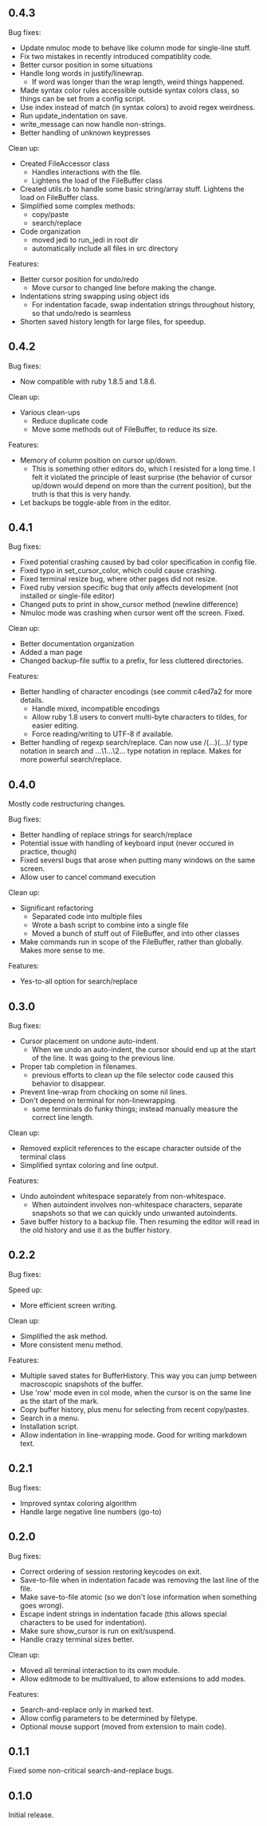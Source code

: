 0.4.3
-----

Bug fixes:

  + Update nmuloc mode to behave like column mode for single-line stuff.
  + Fix two mistakes in recently introduced compatiblity code.
  + Better cursor position in some situations
  + Handle long words in justify/linewrap.
    - If word was longer than the wrap length, weird things happened.
  + Made syntax color rules accessible outside syntax colors class, so
    things can be set from a config script.
  + Use index instead of match (in syntax colors) to avoid regex
    weirdness.
  + Run update_indentation on save.
  + write_message can now handle non-strings.
  + Better handling of unknown keypresses

Clean up:

  + Created FileAccessor class
    - Handles interactions with the file.
    - Lightens the load of the FileBuffer class
  + Created utils.rb to handle some basic string/array stuff. Lightens
    the load on FileBuffer class.
  + Simplified some complex methods:
    - copy/paste
    - search/replace
  + Code organization
    - moved jedi to run_jedi in root dir
    - automatically include all files in src directory

Features:

  + Better cursor position for undo/redo
    - Move cursor to changed line before making the change.
  + Indentations string swapping using object ids
    - For indentation facade, swap indentation strings throughout history,
      so that undo/redo is seamless
  + Shorten saved history length for large files, for speedup.


0.4.2
-----

Bug fixes:

  + Now compatible with ruby 1.8.5 and 1.8.6.

Clean up:

  + Various clean-ups
    - Reduce duplicate code
    - Move some methods out of FileBuffer, to reduce its size.

Features:

  + Memory of column position on cursor up/down.
    - This is something other editors do, which I resisted for a long
      time. I felt it violated the principle of least surprise (the
      behavior of cursor up/down would depend on more than the current
      position), but the truth is that this is very handy.
  + Let backups be toggle-able from in the editor.


0.4.1
-----

Bug fixes:

  + Fixed potential crashing caused by bad color specification in
    config file.
  + Fixed typo in set_cursor_color, which could cause crashing.
  + Fixed terminal resize bug, where other pages did not resize.
  + Fixed ruby version specific bug that only affects development (not
    installed or single-file editor)
  + Changed puts to print in show_cursor method (newline difference)
  + Nmuloc mode was crashing when cursor went off the screen. Fixed.

Clean up:

  + Better documentation organization
  + Added a man page
  + Changed backup-file suffix to a prefix, for less cluttered
    directories.

Features:

  + Better handling of character encodings (see commit c4ed7a2 for more
    details.
      - Handle mixed, incompatible encodings
      - Allow ruby 1.8 users to convert multi-byte characters to tildes,
        for easier editing.
      - Force reading/writing to UTF-8 if available.
  + Better handling of regexp search/replace.  Can now use /(...)(...)/
    type notation in search and ...\1...\2... type notation in replace.
    Makes for more powerful search/replace.

0.4.0
-----

Mostly code restructuring changes.

Bug fixes:

  + Better handling of replace strings for search/replace
  + Potential issue with handling of keyboard input (never occured in
    practice, though)
  + Fixed seversl bugs that arose when putting many windows on the same
    screen.
  + Allow user to cancel command execution


Clean up:

  + Significant refactoring
    - Separated code into multiple files
    - Wrote a bash script to combine into a single file
    - Moved a bunch of stuff out of FileBuffer, and into other classes
  + Make commands run in scope of the FileBuffer, rather than globally.
    Makes more sense to me.

Features:

  + Yes-to-all option for search/replace


0.3.0
-----

Bug fixes:

  + Cursor placement on undone auto-indent.
    - When we undo an auto-indent, the cursor should end up at the
      start of the line.  It was going to the previous line.
  + Proper tab completion in filenames.
    - previous efforts to clean up the file selector code caused this
      behavior to disappear.
  + Prevent line-wrap from chocking on some nil lines.
  + Don't depend on terminal for non-linewrapping.
    - some terminals do funky things; instead manually measure the
      correct line length.

Clean up:

  + Removed explicit references to the escape character outside of the
    terminal class
  + Simplified syntax coloring and line output.

Features:

  + Undo autoindent whitespace separately from non-whitespace.
    - When autoindent involves non-whitespace characters, separate
      snapshots so that we can quickly undo unwanted autoindents.
  + Save buffer history to a backup file. Then resuming the editor will
    read in the old history and use it as the buffer history.


0.2.2
-----

Bug fixes:

Speed up:

  + More efficient screen writing.

Clean up:

  + Simplified the ask method.
  + More consistent menu method.

Features:

  + Multiple saved states for BufferHistory.  This way you can jump
    between macroscopic snapshots of the buffer.
  + Use 'row' mode even in col mode, when the cursor is on the same
    line as the start of the mark.
  + Copy buffer history, plus menu for selecting from recent
    copy/pastes.
  + Search in a menu.
  + Installation script.
  + Allow indentation in line-wrapping mode.  Good for writing markdown
    text.

0.2.1
-----

Bug fixes:

  + Improved syntax coloring algorithm
  + Handle large negative line numbers (go-to)

0.2.0
-----

Bug fixes:

  + Correct ordering of session restoring keycodes on exit.
  + Save-to-file when in indentation facade was removing the
    last line of the file.
  + Make save-to-file atomic (so we don't lose information when
    something goes wrong).
  + Escape indent strings in indentation facade
    (this allows special characters to be used for indentation).
  + Make sure show_cursor is run on exit/suspend.
  + Handle crazy terminal sizes better.

Clean up:

  + Moved all terminal interaction to its own module.
  + Allow editmode to be multivalued, to allow extensions
    to add modes.

Features:

  + Search-and-replace only in marked text.
  + Allow config parameters to be determined by filetype.
  + Optional mouse support (moved from extension to main code).


0.1.1
-----

Fixed some non-critical search-and-replace bugs.

0.1.0
-----

Initial release.